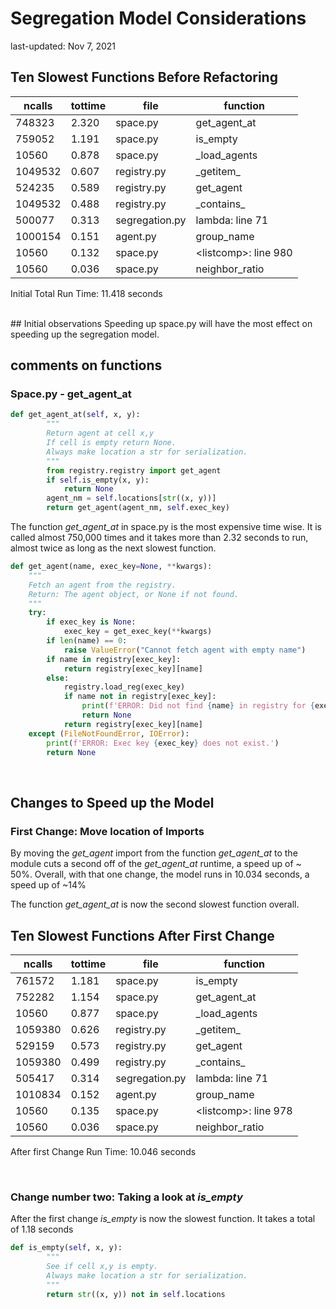 # Segregation Model Considerations
last-updated: Nov 7, 2021

## Ten Slowest Functions Before Refactoring
|ncalls | tottime | file | function |
| --- | --- | --- | --- |
|748323| 2.320 | space.py |  get_agent_at |
|759052|1.191 | space.py | is_empty |
|10560 | 0.878 | space.py | _load_agents |
|1049532 | 0.607 | registry.py | \_getitem_ |
|524235|0.589|registry.py | get_agent|
|1049532|0.488|registry.py| \_contains_ |
|500077|0.313|segregation.py | lambda: line 71 |
|1000154|0.151|agent.py | group_name|
|10560|0.132|space.py | \<listcomp\>: line 980
|10560|0.036|space.py | neighbor_ratio

Initial Total Run Time:  11.418 seconds

<br>
## Initial observations
Speeding up space.py will have the most effect on speeding up the segregation model.

## comments on functions
### Space.py - get_agent_at

```python
def get_agent_at(self, x, y):
        """
        Return agent at cell x,y
        If cell is empty return None.
        Always make location a str for serialization.
        """
        from registry.registry import get_agent
        if self.is_empty(x, y):
            return None
        agent_nm = self.locations[str((x, y))]
        return get_agent(agent_nm, self.exec_key)

```

The function *get_agent_at* in space.py is the most expensive time wise.
It is called almost 750,000 times and it takes more than 2.32 seconds to run, almost twice as long as the next slowest function.



``` python
def get_agent(name, exec_key=None, **kwargs):
    """
    Fetch an agent from the registry.
    Return: The agent object, or None if not found.
    """
    try:
        if exec_key is None:
            exec_key = get_exec_key(**kwargs)
        if len(name) == 0:
            raise ValueError("Cannot fetch agent with empty name")
        if name in registry[exec_key]:
            return registry[exec_key][name]
        else:
            registry.load_reg(exec_key)
            if name not in registry[exec_key]:
                print(f'ERROR: Did not find {name} in registry for {exec_key}')
                return None
            return registry[exec_key][name]
    except (FileNotFoundError, IOError):
        print(f'ERROR: Exec key {exec_key} does not exist.')
        return None

```

<br>

## Changes to Speed up the Model

### First Change: Move location of Imports
By moving the *get_agent* import from the function *get_agent_at* to the module cuts a second off of the *get_agent_at* runtime, a speed up of ~ 50%.  Overall, with that one change, the model runs in 10.034 seconds, a speed up of ~14%

The function *get_agent_at* is now the second slowest function overall.


## Ten Slowest Functions After First Change
|ncalls | tottime | file | function |
| --- | --- | --- | --- |
|761572| 1.181 | space.py | is_empty |
|752282| 1.154 | space.py |  get_agent_at |
|10560 | 0.877 | space.py | _load_agents |
|1059380 | 0.626 | registry.py | \_getitem_ |
|529159|0.573|registry.py | get_agent|
|1059380|0.499|registry.py| \_contains_ |
|505417|0.314|segregation.py | lambda: line 71 |
|1010834|0.152|agent.py | group_name|
|10560|0.135|space.py | \<listcomp\>: line 978
|10560|0.036|space.py | neighbor_ratio

After first Change Run Time:  10.046 seconds

<br>

### Change number two: Taking a look at *is_empty*
After the first change *is_empty* is now the slowest function.  It takes a total of 1.18 seconds


``` python
def is_empty(self, x, y):
        """
        See if cell x,y is empty.
        Always make location a str for serialization.
        """
        return str((x, y)) not in self.locations
```
